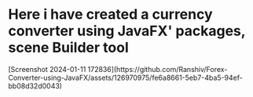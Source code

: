 <h1> Here i have created a currency converter using JavaFX' packages, scene Builder tool </h1>
[Screenshot 2024-01-11 172836](https://github.com/Ranshiv/Forex-Converter-using-JavaFX/assets/126970975/fe6a8661-5eb7-4ba5-94ef-bb08d32d0043)
